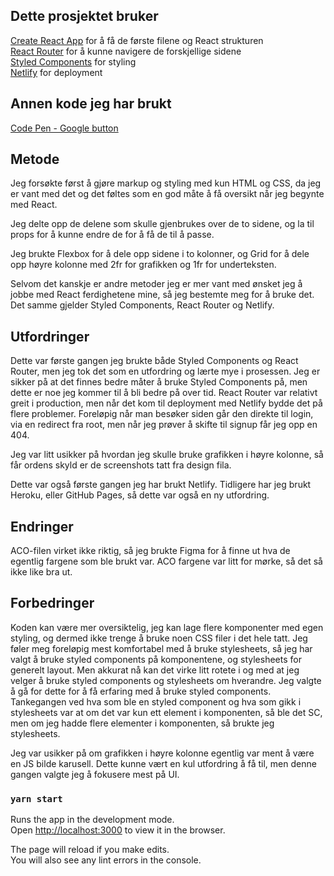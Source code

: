 ## Dette prosjektet bruker

[Create React App](https://github.com/facebook/create-react-app) for å få de første filene og React strukturen\
[React Router](https://reactrouter.com/web/guides/quick-start) for å kunne navigere de forskjellige sidene\
[Styled Components](https://styled-components.com/) for styling\
[Netlify](https://netlify.com/) for deployment


## Annen kode jeg har brukt

[Code Pen - Google button](https://codepen.io/mupkoo/pen/YgddgB)

## Metode

Jeg forsøkte først å gjøre markup og styling med kun HTML og CSS, da jeg er vant med det og det føltes
som en god måte å få oversikt når jeg begynte med React. 

Jeg delte opp de delene som skulle gjenbrukes over de to sidene, og la til props for å kunne endre de
for å få de til å passe.

Jeg brukte Flexbox for å dele opp sidene i to kolonner, og Grid for å dele opp høyre kolonne med 2fr
for grafikken og 1fr for underteksten.

Selvom det kanskje er andre metoder jeg er mer vant med ønsket jeg å jobbe med React ferdighetene mine,
så jeg bestemte meg for å bruke det. Det samme gjelder Styled Components, React Router og Netlify.

## Utfordringer

Dette var første gangen jeg brukte både Styled Components og React Router, men jeg tok det som en
utfordring og lærte mye i prosessen. Jeg er sikker på at det finnes bedre måter å bruke Styled 
Components på, men dette er noe jeg kommer til å bli bedre på over tid. React Router var relativt
greit i production, men når det kom til deployment med Netlify bydde det på flere problemer. Foreløpig
når man besøker siden går den direkte til login, via en redirect fra root, men når jeg prøver å skifte til
signup får jeg opp en 404. 

Jeg var litt usikker på hvordan jeg skulle bruke grafikken i høyre kolonne, så får ordens skyld er
de screenshots tatt fra design fila.

Dette var også første gangen jeg har brukt Netlify. Tidligere har jeg brukt Heroku, eller GitHub Pages,
så dette var også en ny utfordring. 

## Endringer

ACO-filen virket ikke riktig, så jeg brukte Figma for å finne ut hva de egentlig fargene som ble 
brukt var. ACO fargene var litt for mørke, så det så ikke like bra ut.

## Forbedringer

Koden kan være mer oversiktelig, jeg kan lage flere komponenter med egen styling, og dermed ikke 
trenge å bruke noen CSS filer i det hele tatt. Jeg føler meg foreløpig mest komfortabel med å 
bruke stylesheets, så jeg har valgt å bruke styled components på komponentene, og stylesheets 
for generelt layout. Men akkurat nå kan det virke litt rotete i og med at jeg velger å bruke 
styled components og stylesheets om hverandre. Jeg valgte å gå for dette for å få erfaring med å
bruke styled components. Tankegangen ved hva som ble en styled component og hva som gikk i 
stylesheets var at om det var kun ett element i komponenten, så ble det SC, men om jeg hadde flere
elementer i komponenten, så brukte jeg stylesheets.

Jeg var usikker på om grafikken i høyre kolonne egentlig var ment å være en JS bilde karusell.
Dette kunne vært en kul utfordring å få til, men denne gangen valgte jeg å fokusere mest på UI.

### `yarn start`

Runs the app in the development mode.\
Open [http://localhost:3000](http://localhost:3000) to view it in the browser.

The page will reload if you make edits.\
You will also see any lint errors in the console.

